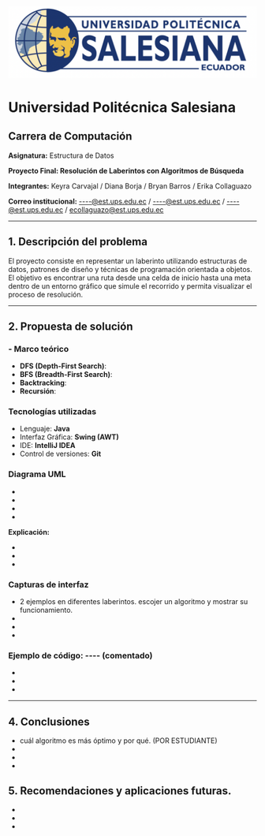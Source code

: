 ![Logo de la universidad](Logo.png)
# Universidad Politécnica Salesiana

## Carrera de Computación
**Asignatura:** Estructura de Datos

**Proyecto Final: Resolución de Laberintos con Algoritmos de Búsqueda**

**Integrantes:** Keyra Carvajal / Diana Borja / Bryan Barros / Erika Collaguazo

**Correo institucional:**  ----@est.ups.edu.ec /  ----@est.ups.edu.ec /  ----@est.ups.edu.ec / ecollaguazo@est.ups.edu.ec

---

## 1. Descripción del problema

El proyecto consiste en representar un laberinto utilizando estructuras de datos, patrones de diseño y técnicas de programación orientada a objetos. El objetivo es encontrar una ruta desde una celda de inicio hasta una meta dentro de un entorno gráfico que simule el recorrido y permita visualizar el proceso de resolución.

---

## 2. Propuesta de solución

### - Marco teórico

- **DFS (Depth-First Search)**:
- **BFS (Breadth-First Search)**:
- **Backtracking**:
- **Recursión**:

### Tecnologías utilizadas

- Lenguaje: **Java**
- Interfaz Gráfica: **Swing (AWT)**
- IDE: **IntelliJ IDEA**
- Control de versiones: **Git**

### Diagrama UML
-
-
-
-


**Explicación:**

-
-
-
### Capturas de interfaz
- 2 ejemplos en diferentes laberintos. escojer un algoritmo y mostrar su funcionamiento.
-
-
-

### Ejemplo de código: ---- (comentado)

-
-
-
---

## 4. Conclusiones
- cuál algoritmo es más óptimo y por qué. (POR ESTUDIANTE)
-
-
-

## 5. Recomendaciones y aplicaciones futuras.
-
-
-